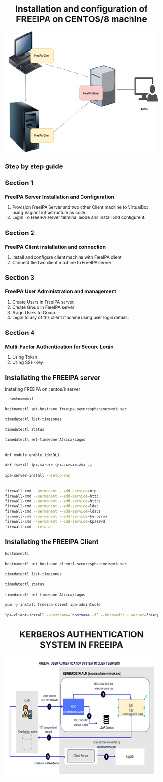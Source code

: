 



# <center> Installation and configuration of FREEIPA on CENTOS/8 machine

 
### 
<div align="center">
 <img height="400" src="./images/archi.png" />
</div>

## Step by step guide

## Section 1
### FreeIPA Server Installation and Configuration
 1. Provision FreeIPA Server and two other Client machine to VirtualBox using Vagrant infrastructure as code.
 2. Login To FreeIPA server terminal mode and install and configure it. 


## Section 2
### FreeIPA Client installation and connection
 1. Install and configure client machine with FreeIPA client
 2. Connect the two client machine to FreeIPA server

## Section 3
### FreeIPA User Administration and management
 1. Create Users in FreeIPA server,
 2. Create Group in FreeIPA server
 3. Asign Users to Group.
 4. Login to any of the client machine using user login details.


## Section 4
### Multi-Factor Authentication for Secure Login
1. Using Token
2. Using SSH-Key  



## Installating the FREEIPA server

Installing FREEIPA on centos/8 server

```bash
  hostnamectl 

hostnamectl set-hostname freeipa.securespherenetwork.sec

timedatectl list-timezones

timedatectl status

timedatectl set-timezone Africa/Lagos


dnf module enable idm:DL1

dnf install ipa-server ipa-server-dns -y

ipa-server-install --setup-dns


firewall-cmd --permanent --add-service=ntp
firewall-cmd --permanent --add-service=http
firewall-cmd --permanent --add-service=https
firewall-cmd --permanent --add-service=ldap
firewall-cmd --permanent --add-service=ldaps
firewall-cmd --permanent --add-service=kerberos
firewall-cmd --permanent --add-service=kpasswd
firewall-cmd --reload
```




## Installating the FREEIPA Client

```bash
hostnamectl 

hostnamectl set-hostname client1.securespherenetwork.sec

timedatectl list-timezones

timedatectl status

timedatectl set-timezone Africa/Lagos

yum -y install freeipa-client ipa-admintools

ipa-client-install --hostname=`hostname -f` --mkhomedir --server=freeipa.securespherenetwork.sec  --domain securespherenetwork.sec --realm SECURESPHERENETWORK.SEC
```

#
#
#

# <center> KERBEROS AUTHENTICATION SYSTEM IN FREEIPA </center>
### 
<div align="center">
 <img height="400" src="./images/freeipa.png" />
</div>